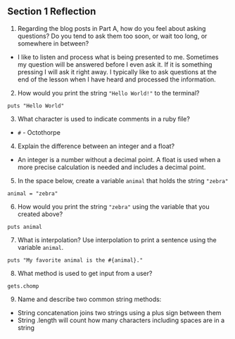 ## Section 1 Reflection

1. Regarding the blog posts in Part A, how do you feel about asking questions? Do you tend to ask them too soon, or wait too long, or somewhere in between?

 - I like to listen and process what is being presented to me. Sometimes my question will be answered before I even ask it. If it is something pressing I will ask it right away. I typically like to ask questions at the end of the lesson when I have heard and processed the information.

2. How would you print the string `"Hello World!"` to the terminal?
```
puts "Hello World"
```
3. What character is used to indicate comments in a ruby file?

 - `#` - Octothorpe

4. Explain the difference between an integer and a float?

- An integer is a number without a decimal point. A float is used when a more precise calculation is needed and includes a decimal point.

5. In the space below, create a variable `animal` that holds the string `"zebra"`

 `animal = "zebra"`

6. How would you print the string `"zebra"` using the variable that you created above?

`puts animal`

7. What is interpolation? Use interpolation to print a sentence using the variable `animal`.

```
puts "My favorite animal is the #{animal}."
```

8. What method is used to get input from a user?

`gets.chomp`

9. Name and describe two common string methods:

- String concatenation joins two strings using a plus sign between them
- String .length will count how many characters including spaces are in a string
